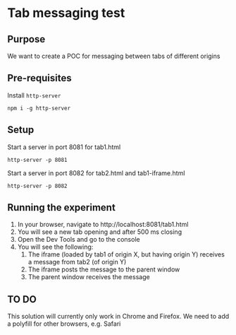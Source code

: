 # Tab messaging test

## Purpose
We want to create a POC for messaging between tabs of different origins

## Pre-requisites
Install `http-server`
```
npm i -g http-server

```

## Setup
Start a server in port 8081 for tab1.html
```
http-server -p 8081
```
Start a server in port 8082 for tab2.html and tab1-iframe.html
```
http-server -p 8082
```

## Running the experiment
1. In your browser, navigate to http://localhost:8081/tab1.html
1. You will see a new tab opening and after 500 ms closing
1. Open the Dev Tools and go to the console
1. You will see the following:
    1. The iframe (loaded by tab1 of origin X, but having origin Y) receives a message from tab2 (of origin Y)
    1. The iframe posts the message to the parent window
    1. The parent window receives the message

## TO DO
This solution will currently only work in Chrome and Firefox. We need to add a polyfill for other browsers, e.g. Safari